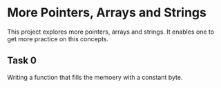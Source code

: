 # More Pointers, Arrays and Strings

This project explores more pointers, arrays and strings. It enables one to get more practice on this concepts.

## Task 0

Writing a function that fills the memoery with a constant byte.
